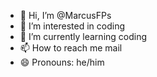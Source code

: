 - 👋 Hi, I’m @MarcusFPs
- 👀 I’m interested in coding
- 🌱 I’m currently learning coding
- 📫 How to reach me mail
- 😄 Pronouns: he/him

<!---
MarcusFPs/MarcusFPs is a ✨ special ✨ repository because its `README.md` (this file) appears on your GitHub profile.
You can click the Preview link to take a look at your changes.
--->
